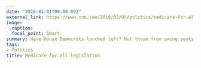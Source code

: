 ```yaml
---
date: "2016-01-01T00:00:00Z"
external_link: https://www.cnn.com/2019/03/05/politics/medicare-for-all-green-new-deal-democrats-left-progressive/index.html
image:
  caption: 
  focal_point: Smart
summary: Have House Democrats lurched left? Not those from swing seats
tags:
- Politics
title: Medicare for all legislation
---
```

